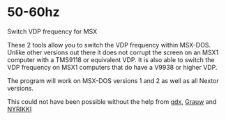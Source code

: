 # 50-60hz
Switch VDP frequency for MSX

These 2 tools allow you to switch the VDP frequency within MSX-DOS. Unlike other versions out there it does not corrupt the screen on an MSX1 computer with a TMS9118 or equivalent VDP. It is also able to switch the VDP frequency on MSX1 computers that do have a V9938 or higher VDP.

The program will work on MSX-DOS versions 1 and 2 as well as all Nextor versions.

This could not have been possible without the help from [gdx](https://github.com/gdx-msx), [Grauw](https://github.com/grauw) and [NYRIKKI](https://github.com/nyyrikki)
